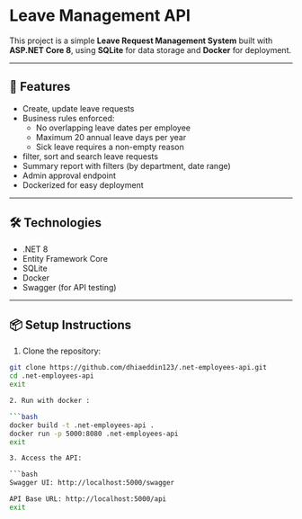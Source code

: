 # Leave Management API

This project is a simple **Leave Request Management System** built with **ASP.NET Core 8**, using **SQLite** for data storage and **Docker** for deployment.

---

## 🚀 Features

- Create, update leave requests
- Business rules enforced:
  - No overlapping leave dates per employee
  - Maximum 20 annual leave days per year
  - Sick leave requires a non-empty reason
- filter, sort and search leave requests 
- Summary report with filters (by department, date range)
- Admin approval endpoint
- Dockerized for easy deployment

---

## 🛠️ Technologies

- .NET 8
- Entity Framework Core
- SQLite
- Docker
- Swagger (for API testing)

---

## 📦 Setup Instructions

1. Clone the repository:

```bash
git clone https://github.com/dhiaeddin123/.net-employees-api.git
cd .net-employees-api
exit

2. Run with docker :

```bash
docker build -t .net-employees-api .
docker run -p 5000:8080 .net-employees-api
exit

3. Access the API:

```bash
Swagger UI: http://localhost:5000/swagger

API Base URL: http://localhost:5000/api
exit
